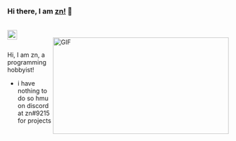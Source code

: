 ### Hi there, I am [zn!](https://recreationx.github.io/) 👋

<br/>

<a href="https://discord.gg/N4TNrud">
  <img align="left" alt="Discord" width="22px" src="https://cdn.jsdelivr.net/npm/simple-icons@v3/icons/discord.svg" />
</a>

<br />
  <img align="right" height="220px" width="400px" alt="GIF" src="https://media3.giphy.com/media/l378BzHA5FwWFXVSg/giphy.gif" />
<br />

Hi, I am zn, a programming hobbyist!

- i have nothing to do so hmu on discord at zn#9215 for projects
